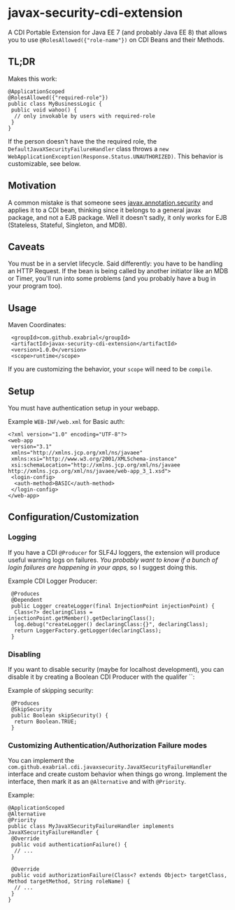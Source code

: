 # javax-security-cdi-extension
A CDI Portable Extension for Java EE 7 (and probably Java EE 8) that allows you to use `@RolesAllowed({"role-name"})` on CDI Beans and their Methods.

## TL;DR

Makes this work:

```
@ApplicationScoped
@RolesAllowed({"required-role"})
public class MyBusinessLogic {
 public void wahoo() {
  // only invokable by users with required-role
 }
}
```

If the person doesn't have the the required role, the `DefaultJavaXSecurityFailureHandler` class throws a `new WebApplicationException(Response.Status.UNAUTHORIZED)`. This behavior is customizable, see below.
 
## Motivation
A common mistake is that someone sees [javax.annotation.security](https://docs.oracle.com/javaee/7/api/javax/annotation/security/RolesAllowed.html) and applies it to a CDI bean, thinking since it belongs to a general javax package, and not a EJB package. Well it doesn't sadly, it only works for EJB (Stateless, Stateful, Singleton, and MDB).

## Caveats

You must be in a servlet lifecycle. Said differently: you have to be handling an HTTP Request. If the bean is being called by another initiator like an MDB or Timer, you'll run into some problems (and you probably have a bug in your program too).

## Usage

Maven Coordinates:

```
 <groupId>com.github.exabrial</groupId>
 <artifactId>javax-security-cdi-extension</artifactId>
 <version>1.0.0</version>
 <scope>runtime</scope>
```

If you are customizing the behavior, your `scope` will need to be `compile`.

## Setup

You must have authentication setup in your webapp. 

Example `WEB-INF/web.xml` for Basic auth:

```
<?xml version="1.0" encoding="UTF-8"?>
<web-app
 version="3.1"
 xmlns="http://xmlns.jcp.org/xml/ns/javaee"
 xmlns:xsi="http://www.w3.org/2001/XMLSchema-instance"
 xsi:schemaLocation="http://xmlns.jcp.org/xml/ns/javaee http://xmlns.jcp.org/xml/ns/javaee/web-app_3_1.xsd">
 <login-config>
  <auth-method>BASIC</auth-method>
 </login-config>
</web-app>
```

## Configuration/Customization

### Logging
If you have a CDI `@Producer` for SLF4J loggers, the extension will produce useful warning logs on failures. _You probably want to know if a bunch of login failures are happening in your apps,_ so I suggest doing this.

Example CDI Logger Producer:

```
 @Produces
 @Dependent
 public Logger createLogger(final InjectionPoint injectionPoint) {
  Class<?> declaringClass = injectionPoint.getMember().getDeclaringClass();
  log.debug("createLogger() declaringClass:{}", declaringClass);
  return LoggerFactory.getLogger(declaringClass);
 }
```

### Disabling

If you want to disable security (maybe for localhost development), you can disable it by creating a Boolean CDI Producer with the qualifer ``:

Example of skipping security:

```
 @Produces
 @SkipSecurity
 public Boolean skipSecurity() {
  return Boolean.TRUE;
 }
```

### Customizing Authentication/Authorization Failure modes

You can implement the `com.github.exabrial.cdi.javaxsecurity.JavaXSecurityFailureHandler` interface and create custom behavior when things go wrong. Implement the interface, then mark it as an `@Alternative` and with `@Priority`.

Example:

```
@ApplicationScoped
@Alternative
@Priority
public class MyJavaXSecurityFailureHandler implements JavaXSecurityFailureHandler {
 @Override
 public void authenticationFailure() {
  // ...
 }
 
 @Override
 public void authorizationFailure(Class<? extends Object> targetClass, Method targetMethod, String roleName) {
  // ...
 }
}
```
